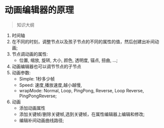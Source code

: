 # 动画编辑器的原理

> 知识大纲
1. 时间轴
2. 在不同的时刻，调整节点以及孩子节点的不同的属性的值，然后创建出补间动画;
3. 节点调动画的属性:
    * 位置, 缩放, 旋转, 大小, 颜色, 透明度, 锚点, 扭曲, ...;
4. 动画编辑器也可以调节节点的子节点 
5. 动画参数:
    * Simple: 1秒多少帧
    * Speed: 速度,播放速度,越小越慢, 
    * wrapMode:  Normal, Loop, PingPong, Reverse, Loop Reverse, PingPongReverse;
6. 动画
    * 添加动画属性
    * 添加关键帧/删除关键帧,选到关键帧，在属性编辑器上编辑和修改;
    * 编辑补间动画曲线路径;
